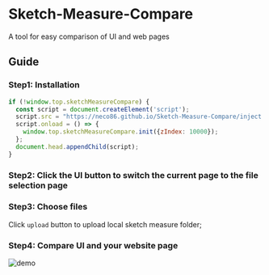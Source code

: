 # Sketch-Measure-Compare

A tool for easy comparison of UI and web pages

## Guide

### Step1: Installation

```js
if (!window.top.sketchMeasureCompare) {
  const script = document.createElement('script');
  script.src = "https://neco86.github.io/Sketch-Measure-Compare/inject.js";
  script.onload = () => {
    window.top.sketchMeasureCompare.init({zIndex: 10000});
  };
  document.head.appendChild(script);
}
```

### Step2: Click the UI button to switch the current page to the file selection page

### Step3: Choose files

Click `upload` button to upload local sketch measure folder;

### Step4: Compare UI and your website page

![demo](https://neco86.github.io/Sketch-Measure-Compare/demo.png)
